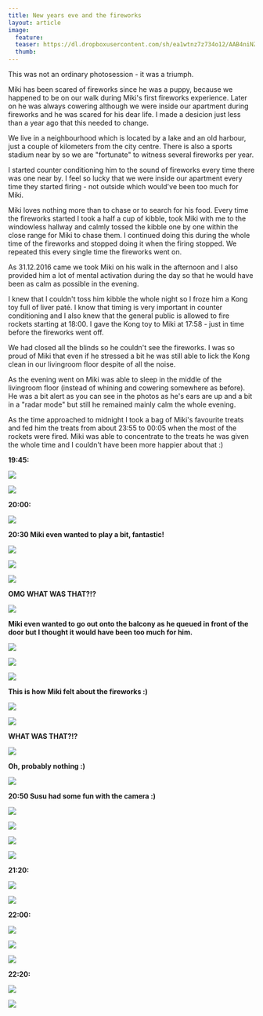 ```yaml
---
title: New years eve and the fireworks
layout: article
image:
  feature:
  teaser: https://dl.dropboxusercontent.com/sh/ea1wtnz7z734o12/AAB4niNZHsjYcQqljXM1IHhda/mikin-kuvat/3/DS45771-245px.jpg
  thumb:
---
```


This was not an ordinary photosession - it was a triumph.

Miki has been scared of fireworks since he was a puppy, because we happened to be on our walk during Miki's first fireworks experience. Later on he was always cowering although we were inside our apartment during fireworks and he was scared for his dear life. I made a desicion just less than a year ago that this needed to change.

We live in a neighbourhood which is located by a lake and an old harbour, just a couple of kilometers from the city centre. There is also a sports stadium near by so we are "fortunate" to witness several fireworks per year.

I started counter conditioning him to the sound of fireworks every time there was one near by. I feel so lucky that we were inside our apartment every time they started firing - not outside which would've been too much for Miki. 

Miki loves nothing more than to chase or to search for his food. Every time the fireworks started I took a half a cup of kibble, took Miki with me to the windowless hallway and calmly tossed the kibble one by one within the close range for Miki to chase them. I continued doing this during the whole time of the fireworks and stopped doing it when the firing stopped. We repeated this every single time the fireworks went on.

As 31.12.2016 came we took Miki on his walk in the afternoon and I also provided him a lot of mental activation during the day so that he would have been as calm as possible in the evening.

I knew that I couldn't toss him kibble the whole night so I froze him a Kong toy full of liver paté. I know that timing is very important in counter conditioning and I also knew that the general public is allowed to fire rockets starting at 18:00. I gave the Kong toy to Miki at 17:58 - just in time before the fireworks went off.

We had closed all the blinds so he couldn't see the fireworks. I was so proud of Miki that even if he stressed a bit he was still able to lick the Kong clean in our livingroom floor despite of all the noise.

As the evening went on Miki was able to sleep in the middle of the livingroom floor (instead of whining and cowering somewhere as before). He was a bit alert as you can see in the photos as he's ears are up and a bit in a "radar mode" but still he remained mainly calm the whole evening.

As the time approached to midnight I took a bag of Miki's favourite treats and fed him the treats from about 23:55 to 00:05 when the most of the rockets were fired. Miki was able to concentrate to the treats he was given  the whole time and I couldn't have been more happier about that :)

**19:45:**

[![](https://dl.dropboxusercontent.com/sh/ea1wtnz7z734o12/AACicTO_83ko5s23H0fqRiqDa/mikin-kuvat/3/DS45547-800px.jpg)](https://dl.dropboxusercontent.com/sh/ea1wtnz7z734o12/AACyjQpWCpu8SDQ1vzJSar7Da/mikin-kuvat/3/DS45547.jpg)

[![](https://dl.dropboxusercontent.com/sh/ea1wtnz7z734o12/AACOFTmyonnH28XjHW5QM_vRa/mikin-kuvat/3/DS45596-800px.jpg)](https://dl.dropboxusercontent.com/sh/ea1wtnz7z734o12/AABpV7htHHtmKrrJJV3KtzJ6a/mikin-kuvat/3/DS45596.jpg)

**20:00:**

[![](https://dl.dropboxusercontent.com/sh/ea1wtnz7z734o12/AAAA4HUWsN5hy-F0aBCW47-3a/mikin-kuvat/3/DS45592-800px.jpg)](https://dl.dropboxusercontent.com/sh/ea1wtnz7z734o12/AAA-BuO1xfqEO9EGWbgAt_rna/mikin-kuvat/3/DS45592.jpg)

**20:30 Miki even wanted to play a bit, fantastic!**

[![](https://dl.dropboxusercontent.com/sh/ea1wtnz7z734o12/AABE44OVaQSe5ORffY0bCRHEa/mikin-kuvat/3/DS45666-800px.jpg)](https://dl.dropboxusercontent.com/sh/ea1wtnz7z734o12/AABoXjZfmEGzOwN0YeJQpxqWa/mikin-kuvat/3/DS45666.jpg)

[![](https://dl.dropboxusercontent.com/sh/ea1wtnz7z734o12/AADscKLlZgsESYlNWkyFDYsoa/mikin-kuvat/3/DS45674-800px.jpg)](https://dl.dropboxusercontent.com/sh/ea1wtnz7z734o12/AAC_0csYRCuWrdPb5ReOYjp0a/mikin-kuvat/3/DS45674.jpg)

[![](https://dl.dropboxusercontent.com/sh/ea1wtnz7z734o12/AACVyAh-rZ_7NOEzGXfyNWOua/mikin-kuvat/3/DS45694-800px.jpg)](https://dl.dropboxusercontent.com/sh/ea1wtnz7z734o12/AADrjNSXxAqrTmTzCTGEm3Yna/mikin-kuvat/3/DS45694.jpg)

**OMG WHAT WAS THAT?!?**

[![](https://dl.dropboxusercontent.com/sh/ea1wtnz7z734o12/AACRK9lpiaf0RMOpFkaHYEHva/mikin-kuvat/3/DS45714-800px.jpg)](https://dl.dropboxusercontent.com/sh/ea1wtnz7z734o12/AAAOEkak0YvTocKMY8fXuf_za/mikin-kuvat/3/DS45714.jpg)

**Miki even wanted to go out onto the balcony as he queued in front of the door but I thought it would have been too much for him.**

[![](https://dl.dropboxusercontent.com/sh/ea1wtnz7z734o12/AABlav9yHAIhJ2d5qFW0ECS1a/mikin-kuvat/3/DS45726-800px.jpg)](https://dl.dropboxusercontent.com/sh/ea1wtnz7z734o12/AAD3gPqbc5LIMMMja0E8Ed1qa/mikin-kuvat/3/DS45726.jpg)

[![](https://dl.dropboxusercontent.com/sh/ea1wtnz7z734o12/AADpSIG-ImX4rJ_KlTqbD4sja/mikin-kuvat/3/DS45729-800px.jpg)](https://dl.dropboxusercontent.com/sh/ea1wtnz7z734o12/AAD6yDzmkK43vxVxdsTcdoDNa/mikin-kuvat/3/DS45729.jpg)

[![](https://dl.dropboxusercontent.com/sh/ea1wtnz7z734o12/AACRWFCYcStBn2ZJj-2OCbdfa/mikin-kuvat/3/DS45743-800px.jpg)](https://dl.dropboxusercontent.com/sh/ea1wtnz7z734o12/AABmh1HbAfyCaqmexjF_jqQwa/mikin-kuvat/3/DS45743.jpg)

**This is how Miki felt about the fireworks :)**

[![](https://dl.dropboxusercontent.com/sh/ea1wtnz7z734o12/AADVSwoFHyV8FBoK0b8va7_za/mikin-kuvat/3/DS45736-800px.jpg)](https://dl.dropboxusercontent.com/sh/ea1wtnz7z734o12/AACM3sJvm_-aBv8bXLEEhAIxa/mikin-kuvat/3/DS45736.jpg)

[![](https://dl.dropboxusercontent.com/sh/ea1wtnz7z734o12/AAASWbE4d8bHgJHVS0R603U0a/mikin-kuvat/3/DS45772-800px.jpg)](https://dl.dropboxusercontent.com/sh/ea1wtnz7z734o12/AACMCftDPKG__IK7O4Kv3Jxca/mikin-kuvat/3/DS45772.jpg)

**WHAT WAS THAT?!?**

[![](https://dl.dropboxusercontent.com/sh/ea1wtnz7z734o12/AADEtE8CjqcyQYuNwxZgovGQa/mikin-kuvat/3/DS45755-800px.jpg)](https://dl.dropboxusercontent.com/sh/ea1wtnz7z734o12/AABuAvoNtRiLHLDPOJya3NTwa/mikin-kuvat/3/DS45755.jpg)

**Oh, probably nothing :)**

[![](https://dl.dropboxusercontent.com/sh/ea1wtnz7z734o12/AADOXJzKoMcrXsulp26M2LBTa/mikin-kuvat/3/DS45771-800px.jpg)](https://dl.dropboxusercontent.com/sh/ea1wtnz7z734o12/AABz0qLJj9y2pxEFnsNw_eQha/mikin-kuvat/3/DS45771.jpg)

**20:50 Susu had some fun with the camera :)**

[![](https://dl.dropboxusercontent.com/sh/ea1wtnz7z734o12/AAB68JwYXvcThGKxC9aciD-Ba/mikin-kuvat/3/DS45809-800px.jpg)](https://dl.dropboxusercontent.com/sh/ea1wtnz7z734o12/AABzpCry9sE6QAak9AkwdFOLa/mikin-kuvat/3/DS45809.jpg)

[![](https://dl.dropboxusercontent.com/sh/ea1wtnz7z734o12/AACriwzyRe23TYlR18_VX4mBa/mikin-kuvat/3/DS45812-800px.jpg)](https://dl.dropboxusercontent.com/sh/ea1wtnz7z734o12/AADFh2j8LrpYYcynlgbvHJu_a/mikin-kuvat/3/DS45812.jpg)

[![](https://dl.dropboxusercontent.com/sh/ea1wtnz7z734o12/AAAm2cMlop5BUKi4BNBC4osSa/mikin-kuvat/3/DS45815-800px.jpg)](https://dl.dropboxusercontent.com/sh/ea1wtnz7z734o12/AAB-t0bxrSxx8ecLP0w3-bIJa/mikin-kuvat/3/DS45815.jpg)

[![](https://dl.dropboxusercontent.com/sh/ea1wtnz7z734o12/AACiEPLNv4-R7DMV-5Kjyt_ba/mikin-kuvat/3/DS45817-800px.jpg)](https://dl.dropboxusercontent.com/sh/ea1wtnz7z734o12/AACNI6XnvbNEnWpucsgBeOeDa/mikin-kuvat/3/DS45817.jpg)

**21:20:**

[![](https://dl.dropboxusercontent.com/sh/ea1wtnz7z734o12/AACHm5cbPCkLlfWtRNeCZq51a/mikin-kuvat/3/DS45833-800px.jpg)](https://dl.dropboxusercontent.com/sh/ea1wtnz7z734o12/AADNNtcsCJU2UJnq0Ah_1mH2a/mikin-kuvat/3/DS45833.jpg)

[![](https://dl.dropboxusercontent.com/sh/ea1wtnz7z734o12/AAD7pWTO3n7u0rdmtxlLL9mXa/mikin-kuvat/3/DS45868-800px.jpg)](https://dl.dropboxusercontent.com/sh/ea1wtnz7z734o12/AABa8cZaaEhpH8dm1rgVYOQaa/mikin-kuvat/3/DS45868.jpg)

**22:00:**

[![](https://dl.dropboxusercontent.com/sh/ea1wtnz7z734o12/AABwjTiqoNv3ok6FygxdNWiOa/mikin-kuvat/3/DS45879-800px.jpg)](https://dl.dropboxusercontent.com/sh/ea1wtnz7z734o12/AADU-27ixUynsrd0Or0POqGia/mikin-kuvat/3/DS45879.jpg)

[![](https://dl.dropboxusercontent.com/sh/ea1wtnz7z734o12/AACtdqZun1B8fH0v7URYQ_dwa/mikin-kuvat/3/DS45889-800px.jpg)](https://dl.dropboxusercontent.com/sh/ea1wtnz7z734o12/AACJshFU2QoPYaWNFiaEY5cHa/mikin-kuvat/3/DS45889.jpg)

[![](https://dl.dropboxusercontent.com/sh/ea1wtnz7z734o12/AABN74hrpTqDZ60cC05sp30Aa/mikin-kuvat/3/DS45891-800px.jpg)](https://dl.dropboxusercontent.com/sh/ea1wtnz7z734o12/AAA-tz3FOaHN0EEBAo2pYZtpa/mikin-kuvat/3/DS45891.jpg)

**22:20:**

[![](https://dl.dropboxusercontent.com/sh/ea1wtnz7z734o12/AAB1K5wRAzNskzVjkOkCzcrGa/mikin-kuvat/3/DS45910-800px.jpg)](https://dl.dropboxusercontent.com/sh/ea1wtnz7z734o12/AADSTsCqQojJgMYEkojxVHjCa/mikin-kuvat/3/DS45910.jpg)

[![](https://dl.dropboxusercontent.com/sh/ea1wtnz7z734o12/AAC6bmocUGiCLg_czGcDzzw7a/mikin-kuvat/3/DS45933-800px.jpg)](https://dl.dropboxusercontent.com/sh/ea1wtnz7z734o12/AAA7Io8gRTegRZ7UnoZKPvnJa/mikin-kuvat/3/DS45933.jpg)

